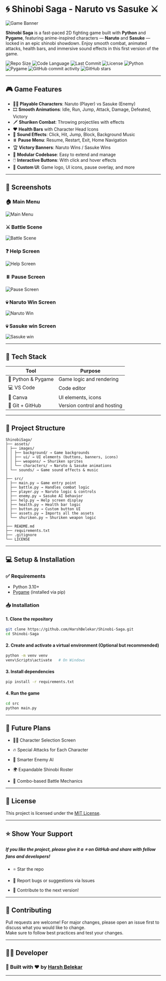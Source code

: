 # 🌀 Shinobi Saga - Naruto vs Sasuke ⚔️

![Game Banner](assets/Screenshots/banner.png)


**Shinobi Saga** is a fast-paced 2D fighting game built with **Python** and **Pygame**, featuring anime-inspired characters — **Naruto** and **Sasuke** — locked in an epic shinobi showdown. Enjoy smooth combat, animated attacks, health bars, and immersive sound effects in this first version of the game.

![Repo Size](https://img.shields.io/github/repo-size/HarshBelekar/Shinobi-Saga)
![Code Language](https://img.shields.io/github/languages/top/HarshBelekar/Shinobi-Saga)
![Last Commit](https://img.shields.io/github/last-commit/HarshBelekar/Shinobi-Saga)
![License](https://img.shields.io/github/license/HarshBelekar/Shinobi-Saga)
![Python](https://img.shields.io/badge/Python-3.11-blue.svg)
![Pygame](https://img.shields.io/badge/Pygame-2.5.2-orange?logo=pygame)
![GitHub commit activity](https://img.shields.io/github/commit-activity/m/HarshBelekar/Shinobi-Saga)
![GitHub stars](https://img.shields.io/github/stars/HarshBelekar/Shinobi-Saga?style=social)



---

## 🎮 Game Features

- 🧍‍♂️ **Playable Characters**: Naruto (Player) vs Sasuke (Enemy)
- 🎞️ **Smooth Animations**: Idle, Run, Jump, Attack, Damage, Defeated, Victory
- 🗡️ **Shuriken Combat**: Throwing projectiles with effects
- ❤️ **Health Bars** with Character Head Icons
- 🎵 **Sound Effects**: Click, Hit, Jump, Block, Background Music
- ⏸️ **Pause Menu**: Resume, Restart, Exit, Home Navigation
- 🏆 **Victory Banners**: Naruto Wins / Sasuke Wins
- 🧩 **Modular Codebase**: Easy to extend and manage
- 🖱️ **Interactive Buttons**: With click and hover effects
- 🎨 **Custom UI**: Game logo, UI icons, pause overlay, and more

---

## 📸 Screenshots

### 🏠 Main Menu
![Main Menu](assets/Screenshots/main_menu.png)

### ⚔️ Battle Scene
![Battle Scene](assets/Screenshots/battle_scene.png)

### ❓ Help Screen
![Help Screen](assets/Screenshots/help_screen.png)

### ⏸️ Pause Screen
![Pause Screen](assets/Screenshots/pause_screen.png)

### 💀 Naruto Win Screen
![Naruto Win](assets/Screenshots/naruto_wins.png)

### 💀 Sasuke win Screen
![Sasuke win](assets/Screenshots/sasuke_wins.png)

---

## 🧠 Tech Stack

| Tool                | Purpose                        |
|-------------------- |-------------------------------|
| 🐍 Python & Pygame | Game logic and rendering       |
| 💻 VS Code         | Code editor                    |
| 🎨 Canva           | UI elements, icons             |
| 🔁 Git + GitHub    | Version control and hosting    |

---

## 📂 Project Structure

    ShinobiSaga/
    ├── assets/
    │ ├── images/
    │ │ ├── background/ → Game backgrounds
    │ │ ├── ui/ → UI elements (buttons, banners, icons)
    │ │ ├── weapons/ → Shuriken sprites
    │ │ └── characters/ → Naruto & Sasuke animations
    │ └── sounds/ → Game sound effects & music
    │
    ├── src/
    │ ├── main.py → Game entry point
    │ ├── battle.py → Handles combat logic
    │ ├── player.py → Naruto logic & controls
    │ ├── enemy.py → Sasuke AI behavior
    │ ├── help.py → Help screen display
    │ ├── health.py → Health bar logic
    │ ├── button.py → Custom button UI
    │ ├── assets.py → Imports all the assets
    │ └── shuriken.py → Shuriken weapon logic
    │
    ├── README.md
    ├── requirements.txt
    ├── .gitignore
    └── LICENSE

---

## 💻 Setup & Installation

### ✅ Requirements

- Python 3.10+
- [Pygame](https://www.pygame.org/) (installed via pip)

### 📥 Installation

#### 1. Clone the repository
```bash
git clone https://github.com/HarshBelekar/Shinobi-Saga.git
cd Shinobi-Saga
```

#### 2. Create and activate a virtual environment (Optional but recommended)
```bash
python -m venv venv
venv\Scripts\activate   # On Windows
```

#### 3. Install dependencies
```bash
pip install -r requirements.txt
```

#### 4. Run the game
```bash
cd src
python main.py
```

---

## 🚀 Future Plans

 - 🧑‍🎨 Character Selection Screen

 - 🔥 Special Attacks for Each Character

 - 🤖 Smarter Enemy AI

 - 🌍 Expandable Shinobi Roster

 - 🎯 Combo-based Battle Mechanics

---

## 📄 License

This project is licensed under the [MIT License](LICENSE).

---

## ⭐ Show Your Support

##### If you like the project, please give it a ⭐️ on GitHub and share with fellow fans and developers!

 - ⭐ Star the repo

 - 🐛 Report bugs or suggestions via Issues

 - 🤝 Contribute to the next version!

---

## 🤝 Contributing

Pull requests are welcome! For major changes, please open an issue first to discuss what you would like to change.  
Make sure to follow best practices and test your changes.

---

## 👨‍💻 Developer

### 🙌 Built with ❤️ by [Harsh Belekar](https://github.com/HarshBelekar)

---
